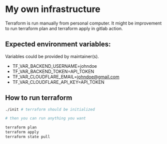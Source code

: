 # My own infrastructure

Terraform is run manually from personal computer. It might be improvement to run terraform plan and terraform apply in
gitlab action.

## Expected environment variables:

Variables could be provided by maintainer(s).

- TF_VAR_BACKEND_USERNAME=johndoe
- TF_VAR_BACKEND_TOKEN=API_TOKEN
- TF_VAR_CLOUDFLARE_EMAIL=johndoe@gmail.com
- TF_VAR_CLOUDFLARE_API_KEY=API_TOKEN

## How to run terraform

```bash
./init # terraform should be initialized

# then you can run anything you want

terraform plan
terraform apply
terraform state pull
```
